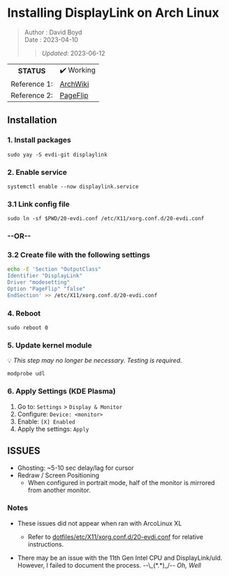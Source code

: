 # Installing DisplayLink on Arch Linux

> Author : David Boyd<br>
> Date   : 2023-04-10<br>
>> *Updated*: 2023-06-12

|              |                            |
|:------------:|----------------------------|
|  **STATUS**  | :heavy_check_mark: Working |
| Reference 1: | [ArchWiki]                 |
| Reference 2: | [PageFlip]                 |

## Installation

### 1. Install packages

`sudo yay -S evdi-git displaylink`

### 2. Enable service

`systemctl enable --now displaylink.service`

### 3.1 Link config file

`sudo ln -sf $PWD/20-evdi.conf /etc/X11/xorg.conf.d/20-evdi.conf`

### --OR-- ####

### 3.2 Create file with the following settings

``` bash
echo -E 'Section "OutputClass"
Identifier "DisplayLink"
Driver "modesetting"
Option "PageFlip" "false"
EndSection' >> /etc/X11/xorg.conf.d/20-evdi.conf
```

### 4. Reboot

`sudo reboot 0`

### 5. Update kernel module

:bulb: *This step may no longer be necessary. Testing is required.*

`modprobe udl`

### 6. Apply Settings (KDE Plasma)

  1. Go to: `Settings` > `Display & Monitor`
  2. Configure: `Device: <monitor>`
  3. Enable: `[X] Enabled`
  4. Apply the settings: `Apply`

## ISSUES

- Ghosting: ~5-10 sec delay/lag for cursor
- Redraw / Screen Positioning
  - When configured in portrait mode, half of the monitor is mirrored from
    another monitor.

### Notes

- These issues did not appear when ran with ArcoLinux XL
  - Refer to [dotfiles/etc/X11/xorg.conf.d/20-evdi.conf][evdi-dot] for relative
  instructions.

- There may be an issue with the 11th Gen Intel CPU and DisplayLink/uld.
However, I failed to document the process. --\\\_(\*.\*)_/-- *Oh, Well*

<!-- References -->

[ArchWiki]: https://wiki.archlinux.org/title/DisplayLink
[pageflip]: https://support.displaylink.com/knowledgebase/articles/1181623
[evdi-dot]: https://github.com/dboyd42/dotfiles/blob/master/etc/X11/xorg.conf.d/20-evdi.conf
